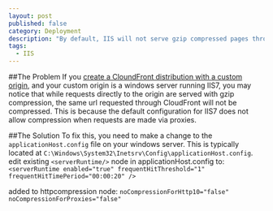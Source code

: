 ```yaml
---
layout: post
published: false
category: Deployment
description: "By default, IIS will not serve gzip compressed pages through CloudFront.   This article describes how to configure IIS so it does."
tags: 
  - IIS
---
```


##The Problem
If you [create a CloundFront distribution with a custom origin](http://docs.aws.amazon.com/AmazonCloudFront/latest/DeveloperGuide/distribution-web-creating.html), and your custom origin is a windows server running IIS7, you may notice that while requests directly to the origin are served with gzip compression, the same url requested through CloudFront will not be compressed.
This is because the default configuration for IIS7 does not allow compression when requests are made via proxies.

##The Solution
To fix this, you need to make a change to the `applicationHost.config` file on your windows server.   This is typically located at `C:\Windows\System32\Inetsrv\Config\applicationHost.config`.   
edit existing `<serverRuntime/>` node in applicationHost.config to:
`<serverRuntime enabled="true" frequentHitThreshold="1" frequentHitTimePeriod="00:00:20" />`

added to httpcompression node:
`noCompressionForHttp10="false" noCompressionForProxies="false"`